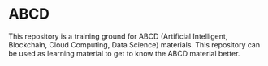 # ABCD
This repository is a training ground for ABCD (Artificial Intelligent, Blockchain, Cloud Computing, Data Science) materials. This repository can be used as learning material to get to know the ABCD material better.
